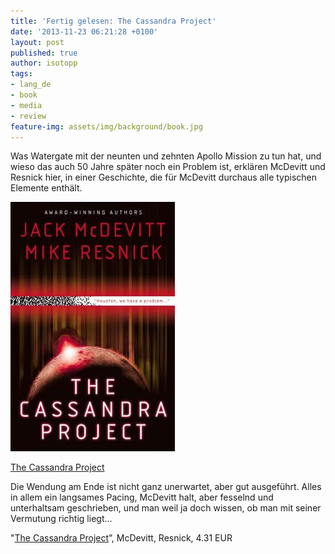 ```yaml
---
title: 'Fertig gelesen: The Cassandra Project'
date: '2013-11-23 06:21:28 +0100'
layout: post
published: true
author: isotopp
tags:
- lang_de
- book
- media
- review
feature-img: assets/img/background/book.jpg
---
```

Was Watergate mit der neunten und zehnten Apollo Mission zu tun hat, und wieso das auch 50 Jahre später noch ein Problem ist, erklären McDevitt und Resnick hier, in einer Geschichte, die für McDevitt durchaus alle typischen Elemente enthält.

[![](/uploads/2013/11/cassandra-project.png)](http://www.amazon.de/gp/aw/d/B008EXK2OE)

[The Cassandra Project](http://www.amazon.de/gp/aw/d/B008EXK2OE)

Die Wendung am Ende ist nicht ganz unerwartet, aber gut ausgeführt. Alles in allem ein langsames Pacing, McDevitt halt, aber fesselnd und unterhaltsam geschrieben, und man weil ja doch wissen, ob man mit seiner Vermutung richtig liegt...

"[The Cassandra Project](http://www.amazon.de/gp/aw/d/B008EXK2OE)”, McDevitt, Resnick, 4.31 EUR
